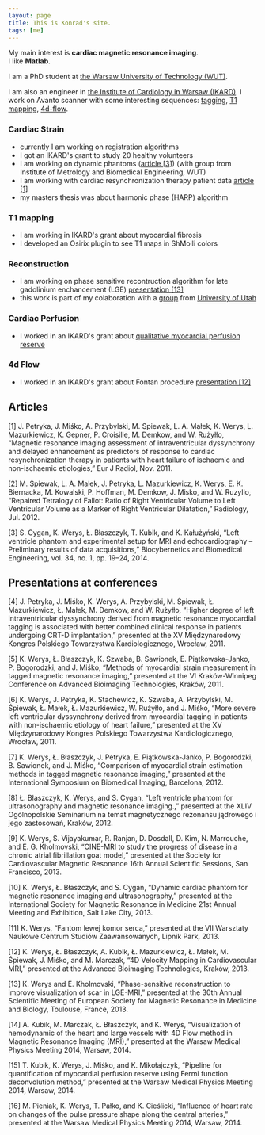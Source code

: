 ```yaml
---
layout: page
title: This is Konrad's site.
tags: [me]
---
```


My main interest is **cardiac magnetic resonance imaging**. 
<br/>I like **Matlab**.

I am a PhD student at [the Warsaw University of Technology (WUT)](http://www.pw.edu.pl/engpw).

I am also an engineer in [the Institute of Cardiology in Warsaw (IKARD)](http://www.ikard.pl/latest-news.html). I work on Avanto scanner with some interesting sequences: [tagging](/about), [T1 mapping](/about), [4d-flow](/about).


### Cardiac Strain
* currently I am working on registration algorithms
* I got an IKARD's grant to study 20 healthy volunteers 
* I am working on dynamic phantoms ([article [3]](#articles)) (with group from Institute of Metrology and Biomedical Engineering, WUT)
* I am working with cardiac resynchronization therapy patient data [article [1]](#articles)
* my masters thesis was about harmonic phase (HARP) algorithm

### T1 mapping
* I am working in IKARD's grant about myocardial fibrosis
* I developed an Osirix plugin to see T1 maps in ShMolli colors

### Reconstruction
* I am working on phase sensitive recontruction algorithm for late gadolinium enchancement (LGE) [presentation [13]](#presentations)
* this work is part of my colaboration with a [group](http://www.ucair.med.utah.edu/) from [University of Utah](http://www.utah.edu/)

### Cardiac Perfusion
* I worked in an IKARD's grant about [qualitative myocardial perfusion reserve](http://pmod.com/technologies/pdf/brochures/pcardm.pdf)

### 4d Flow
* I worked in an IKARD's grant about Fontan procedure [presentation [12]](#presentations)

## Articles <a name="articles"></a>

[1] J. Petryka, J. Miśko, A. Przybylski, M. Spiewak, L. A. Małek, K. Werys, L. Mazurkiewicz, K. Gepner, P. Croisille, M. Demkow, and W. Rużyłło, “Magnetic resonance imaging assessment of intraventricular dyssynchrony and delayed enhancement as predictors of response to cardiac resynchronization therapy in patients with heart failure of ischaemic and non-ischaemic etiologies,” Eur J Radiol, Nov. 2011.

[2] M. Spiewak, L. A. Malek, J. Petryka, L. Mazurkiewicz, K. Werys, E. K. Biernacka, M. Kowalski, P. Hoffman, M. Demkow, J. Misko, and W. Ruzyllo, “Repaired Tetralogy of Fallot: Ratio of Right Ventricular Volume to Left Ventricular Volume as a Marker of Right Ventricular Dilatation,” Radiology, Jul. 2012.

[3] S. Cygan, K. Werys, Ł. Błaszczyk, T. Kubik, and K. Kałużyński, “Left ventricle phantom and experimental setup for MRI and echocardiography – Preliminary results of data acquisitions,” Biocybernetics and Biomedical Engineering, vol. 34, no. 1, pp. 19–24, 2014.

## Presentations at conferences <a name="presentations"></a>
[4] J. Petryka, J. Miśko, K. Werys, A. Przybylski, M. Śpiewak, Ł. Mazurkiewicz, Ł. Małek, M. Demkow, and W. Rużyłło, “Higher degree of left intraventricular dyssynchrony derived from magnetic resonance myocardial tagging is associated with better combined clinical response in patients undergoing CRT-D implantation,” presented at the XV Międzynarodowy Kongres Polskiego Towarzystwa Kardiologicznego, Wrocław, 2011.

[5] K. Werys, Ł. Błaszczyk, K. Szwaba, B. Sawionek, E. Piątkowska-Janko, P. Bogorodzki, and J. Miśko, “Methods of myocardial strain measurement in tagged magnetic resonance imaging,” presented at the VI Kraków-Winnipeg Conference on Advanced Bioimaging Technologies, Kraków, 2011.

[6] K. Werys, J. Petryka, K. Stachewicz, K. Szwaba, A. Przybylski, M. Śpiewak, Ł. Małek, Ł. Mazurkiewicz, W. Rużyłło, and J. Miśko, “More severe left ventricular dyssynchrony derived from myocardial tagging in patients with non-ischaemic etiology of heart failure,” presented at the XV Międzynarodowy Kongres Polskiego Towarzystwa Kardiologicznego, Wrocław, 2011.

[7] K. Werys, Ł. Błaszczyk, J. Petryka, E. Piątkowska-Janko, P. Bogorodzki, B. Sawionek, and J. Miśko, “Comparison of myocardial strain estimation methods in tagged magnetic resonance imaging,” presented at the International Symposium on Biomedical Imaging, Barcelona, 2012.

[8] Ł. Błaszczyk, K. Werys, and S. Cygan, “Left ventricle phantom for ultrasonography and magnetic resonance imaging.,” presented at the XLIV Ogólnopolskie Seminarium na temat magnetycznego rezonansu jądrowego i jego zastosowań, Kraków, 2012.

[9] K. Werys, S. Vijayakumar, R. Ranjan, D. Dosdall, D. Kim, N. Marrouche, and E. G. Kholmovski, “CINE-MRI to study the progress of disease in a chronic atrial fibrillation goat model,” presented at the Society for Cardiovascular Magnetic Resonance 16th Annual Scientific Sessions, San Francisco, 2013.

[10] K. Werys, Ł. Błaszczyk, and S. Cygan, “Dynamic cardiac phantom for magnetic resonance imaging and ultrasonography,” presented at the International Society for Magnetic Resonance in Medicine 21st Annual Meeting and Exhibition, Salt Lake City, 2013.

[11] K. Werys, “Fantom lewej komor serca,” presented at the VII Warsztaty Naukowe Centrum Studiów Zaawansowanych, Lipnik Park, 2013.

[12] K. Werys, Ł. Błaszczyk, A. Kubik, Ł. Mazurkiewicz, Ł. Małek, M. Śpiewak, J. Miśko, and M. Marczak, “4D Velocity Mapping in Cardiovascular MRI,” presented at the Advanced Bioimaging Technologies, Kraków, 2013.

[13] K. Werys and E. Kholmovski, “Phase-sensitive reconstruction to improve visualization of scar in LGE-MRI,” presented at the 30th Annual Scientific Meeting of European Society for Magnetic Resonance in Medicine and Biology, Toulouse, France, 2013.

[14] A. Kubik, M. Marczak, Ł. Błaszczyk, and K. Werys, “Visualization of hemodynamic of the heart and large vessels with 4D Flow method in Magnetic Resonance Imaging (MRI),” presented at the Warsaw Medical Physics Meeting 2014, Warsaw, 2014.

[15] T. Kubik, K. Werys, J. Miśko, and K. Mikołajczyk, “Pipeline for quantification of myocardial perfusion reserve using Fermi function deconvolution method,” presented at the Warsaw Medical Physics Meeting 2014, Warsaw, 2014.

[16] M. Pieniak, K. Werys, T. Pałko, and K. Cieślicki, “Influence of heart rate on changes of the pulse pressure shape along the central arteries,” presented at the Warsaw Medical Physics Meeting 2014, Warsaw, 2014.



